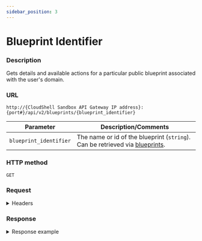 ```yaml
---
sidebar_position: 3
---
```


# Blueprint Identifier

### Description

Gets details and available actions for a particular public blueprint associated with the user's domain.

### URL

`http://{CloudShell Sandbox API Gateway IP address}:{port#}/api/v2/blueprints/{blueprint_identifier}`

| Parameter | Description/Comments |
| --- | --- |
| `blueprint_identifier` | The name or id of the blueprint (`string`). Can be retrieved via [blueprints](./blueprints.md). |

### HTTP method

`GET`

### Request

<details>
<summary>Headers</summary>

Example header format for the `blueprint identifier` method:

`Authorization: Basic <authorization token returned from the login method>`

`Content-Type: application/json`

</details>

### Response

<details>
<summary>Response example</summary>

The example response of the `blueprint identifier` method is similar to that of the [blueprints](https://help.quali.com/Online%20Help/0.0/Portal/Content/API/REST-API-blueprints.htm) method. However, in this case the output properties are displayed for a particular blueprint (as opposed to multiple ones), and includes any published blueprint and resource input parameters. The API can call a blueprint by name or ID.

</details>